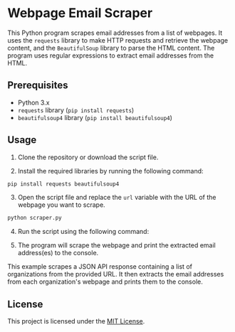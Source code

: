 # Webpage Email Scraper

This Python program scrapes email addresses from a list of webpages. It uses the `requests` library to make HTTP requests and retrieve the webpage content, and the `BeautifulSoup` library to parse the HTML content. The program uses regular expressions to extract email addresses from the HTML.

## Prerequisites

- Python 3.x
- `requests` library (`pip install requests`)
- `beautifulsoup4` library (`pip install beautifulsoup4`)

## Usage

1. Clone the repository or download the script file.

2. Install the required libraries by running the following command:

```bash
pip install requests beautifulsoup4
```

3. Open the script file and replace the `url` variable with the URL of the webpage you want to scrape.

```python
python scraper.py
```

4. Run the script using the following command:

5. The program will scrape the webpage and print the extracted email address(es) to the console.

This example scrapes a JSON API response containing a list of organizations from the provided URL. It then extracts the email addresses from each organization's webpage and prints them to the console.

## License

This project is licensed under the [MIT License](https://github.com/git/git-scm.com/blob/main/MIT-LICENSE.txt).


